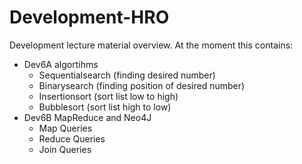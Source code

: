 # Development-HRO
Development lecture material overview.
At the moment this contains:
- Dev6A algortihms
    - Sequentialsearch (finding desired number)
    - Binarysearch (finding position of desired number)
    - Insertionsort (sort list low to high)
    - Bubblesort (sort list high to low)
- Dev6B MapReduce and Neo4J
    - Map Queries
    - Reduce Queries
    - Join Queries
